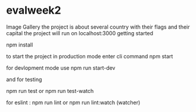 # evalweek2


Image Gallery
the project is about several country with their flags and their capital
the project will run on localhost:3000
getting started

npm install

to start the project in production mode 
 enter cli command
npm start

for devlopment mode 
use npm run start-dev

and for testing

npm run test 
or npm run test-watch

for eslint : npm run lint 
or npm run lint:watch (watcher)
